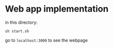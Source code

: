 # Web app implementation


in this directory:

```
sh start.sh
```

go to `localhost:3000` to see the webpage
